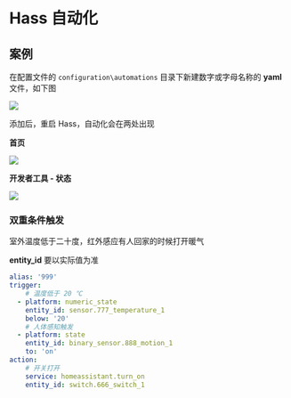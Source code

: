 # Hass 自动化











## 案例

在配置文件的 `configuration\automations` 目录下新建数字或字母名称的 **yaml** 文件，如下图

![](http://pic.airijia.com/doc/20181217102451.png)


添加后，重启 Hass，自动化会在两处出现

**首页**

![](http://pic.airijia.com/doc/20181217103754.png)

**开发者工具 - 状态**


![](http://pic.airijia.com/doc/20181217104110.png)


### 双重条件触发

室外温度低于二十度，红外感应有人回家的时候打开暖气

**entity_id** 要以实际值为准

```yaml
alias: '999'
trigger:
    # 温度低于 20 ℃
  - platform: numeric_state
    entity_id: sensor.777_temperature_1
    below: '20'
    # 人体感知触发
  - platform: state
    entity_id: binary_sensor.888_motion_1
    to: 'on'
action:
    # 开关打开
    service: homeassistant.turn_on
    entity_id: switch.666_switch_1
```
